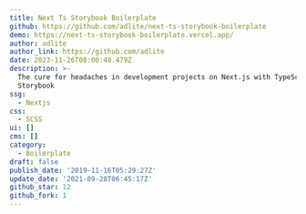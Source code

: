 ```yaml
---
title: Next Ts Storybook Boilerplate
github: https://github.com/adlite/next-ts-storybook-boilerplate
demo: https://next-ts-storybook-boilerplate.vercel.app/
author: adlite
author_link: https://github.com/adlite
date: 2023-11-26T08:00:48.479Z
description: >-
  The cure for headaches in development projects on Next.js with TypeScript and
  Storybook
ssg:
  - Nextjs
css:
  - SCSS
ui: []
cms: []
category:
  - Boilerplate
draft: false
publish_date: '2019-11-16T05:29:27Z'
update_date: '2021-09-28T06:45:17Z'
github_star: 12
github_fork: 1
---
```

